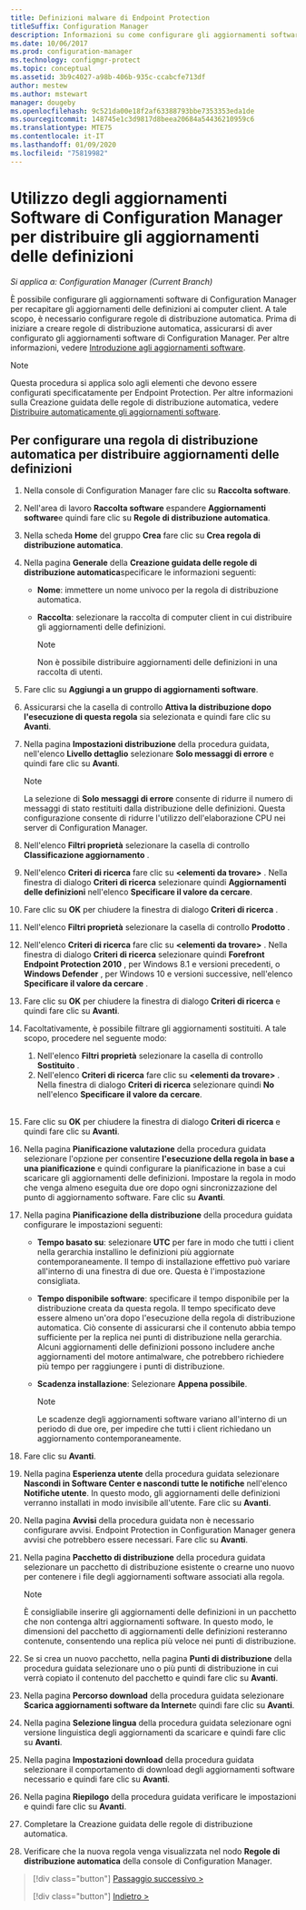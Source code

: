 ```yaml
---
title: Definizioni malware di Endpoint Protection
titleSuffix: Configuration Manager
description: Informazioni su come configurare gli aggiornamenti software di Configuration Manager per recapitare gli aggiornamenti delle definizioni ai computer client.
ms.date: 10/06/2017
ms.prod: configuration-manager
ms.technology: configmgr-protect
ms.topic: conceptual
ms.assetid: 3b9c4027-a98b-406b-935c-ccabcfe713df
author: mestew
ms.author: mstewart
manager: dougeby
ms.openlocfilehash: 9c521da00e18f2af63388793bbe7353353eda1de
ms.sourcegitcommit: 148745e1c3d9817d8beea20684a54436210959c6
ms.translationtype: MTE75
ms.contentlocale: it-IT
ms.lasthandoff: 01/09/2020
ms.locfileid: "75819982"
---
```

#  <a name="using-configuration-manager-software-updates-to-deliver-definition-updates"></a>Utilizzo degli aggiornamenti Software di Configuration Manager per distribuire gli aggiornamenti delle definizioni

*Si applica a: Configuration Manager (Current Branch)*


 È possibile configurare gli aggiornamenti software di Configuration Manager per recapitare gli aggiornamenti delle definizioni ai computer client. A tale scopo, è necessario configurare regole di distribuzione automatica. Prima di iniziare a creare regole di distribuzione automatica, assicurarsi di aver configurato gli aggiornamenti software di Configuration Manager. Per altre informazioni, vedere [Introduzione agli aggiornamenti software](/sccm/sum/understand/software-updates-introduction).

> [!NOTE]
>  Questa procedura si applica solo agli elementi che devono essere configurati specificatamente per Endpoint Protection. Per altre informazioni sulla Creazione guidata delle regole di distribuzione automatica, vedere [Distribuire automaticamente gli aggiornamenti software](/sccm/sum/deploy-use/automatically-deploy-software-updates).

## <a name="to-configure-an-automatic-deployment-rule-to-deliver-definition-updates"></a>Per configurare una regola di distribuzione automatica per distribuire aggiornamenti delle definizioni

1. Nella console di Configuration Manager fare clic su **Raccolta software**.

2. Nell'area di lavoro **Raccolta software** espandere **Aggiornamenti software**e quindi fare clic su **Regole di distribuzione automatica**.

3. Nella scheda **Home** del gruppo **Crea** fare clic su **Crea regola di distribuzione automatica**.

4. Nella pagina **Generale** della **Creazione guidata delle regole di distribuzione automatica**specificare le informazioni seguenti:

   -   **Nome**: immettere un nome univoco per la regola di distribuzione automatica.

   -   **Raccolta**: selezionare la raccolta di computer client in cui distribuire gli aggiornamenti delle definizioni.

       > [!NOTE]
       >  Non è possibile distribuire aggiornamenti delle definizioni in una raccolta di utenti.

5. Fare clic su **Aggiungi a un gruppo di aggiornamenti software**.

6. Assicurarsi che la casella di controllo  **Attiva la distribuzione dopo l'esecuzione di questa regola** sia selezionata e quindi fare clic su **Avanti**.

7. Nella pagina **Impostazioni distribuzione** della procedura guidata, nell'elenco **Livello dettaglio** selezionare **Solo messaggi di errore** e quindi fare clic su **Avanti**.

   > [!NOTE]
   >  La selezione di **Solo messaggi di errore** consente di ridurre il numero di messaggi di stato restituiti dalla distribuzione delle definizioni. Questa configurazione consente di ridurre l'utilizzo dell'elaborazione CPU nei server di Configuration Manager.

8. Nell'elenco **Filtri proprietà** selezionare la casella di controllo **Classificazione aggiornamento** .

9. Nell'elenco **Criteri di ricerca** fare clic su **<elementi da trovare\>** . Nella finestra di dialogo **Criteri di ricerca** selezionare quindi **Aggiornamenti delle definizioni** nell'elenco **Specificare il valore da cercare**.

10. Fare clic su **OK** per chiudere la finestra di dialogo **Criteri di ricerca** .

11. Nell'elenco **Filtri proprietà** selezionare la casella di controllo **Prodotto** .

12. Nell'elenco **Criteri di ricerca** fare clic su **<elementi da trovare\>** . Nella finestra di dialogo **Criteri di ricerca** selezionare quindi **Forefront Endpoint Protection 2010** , per Windows 8.1 e versioni precedenti, o **Windows Defender** , per Windows 10 e versioni successive, nell'elenco **Specificare il valore da cercare** .

13. Fare clic su **OK** per chiudere la finestra di dialogo **Criteri di ricerca** e quindi fare clic su **Avanti**.

14. Facoltativamente, è possibile filtrare gli aggiornamenti sostituiti.   A tale scopo, procedere nel seguente modo:
    1.  Nell'elenco **Filtri proprietà** selezionare la casella di controllo **Sostituito** .
    2.  Nell'elenco **Criteri di ricerca** fare clic su **<elementi da trovare\>** . Nella finestra di dialogo **Criteri di ricerca** selezionare quindi **No** nell'elenco **Specificare il valore da cercare**.  <br><br>

15. Fare clic su **OK** per chiudere la finestra di dialogo **Criteri di ricerca** e quindi fare clic su **Avanti**.

16. Nella pagina **Pianificazione valutazione** della procedura guidata selezionare l'opzione per consentire **l'esecuzione della regola in base a una pianificazione** e quindi configurare la pianificazione in base a cui scaricare gli aggiornamenti delle definizioni. Impostare la regola in modo che venga almeno eseguita due ore dopo ogni sincronizzazione del punto di aggiornamento software. Fare clic su **Avanti**.

17. Nella pagina **Pianificazione della distribuzione** della procedura guidata configurare le impostazioni seguenti:

    -   **Tempo basato su**: selezionare **UTC** per fare in modo che tutti i client nella gerarchia installino le definizioni più aggiornate contemporaneamente. Il tempo di installazione effettivo può variare all'interno di una finestra di due ore. Questa è l'impostazione consigliata.

    -   **Tempo disponibile software**: specificare il tempo disponibile per la distribuzione creata da questa regola. Il tempo specificato deve essere almeno un'ora dopo l'esecuzione della regola di distribuzione automatica. Ciò consente di assicurarsi che il contenuto abbia tempo sufficiente per la replica nei punti di distribuzione nella gerarchia. Alcuni aggiornamenti delle definizioni possono includere anche aggiornamenti del motore antimalware, che potrebbero richiedere più tempo per raggiungere i punti di distribuzione.

    -   **Scadenza installazione**: Selezionare **Appena possibile**.

        > [!NOTE]
        >  Le scadenze degli aggiornamenti software variano all'interno di un periodo di due ore, per impedire che tutti i client richiedano un aggiornamento contemporaneamente.

18. Fare clic su **Avanti**.

19. Nella pagina **Esperienza utente** della procedura guidata selezionare **Nascondi in Software Center e nascondi tutte le notifiche** nell'elenco **Notifiche utente**.   In questo modo, gli aggiornamenti delle definizioni verranno installati in modo invisibile all'utente. Fare clic su **Avanti**.

20. Nella pagina **Avvisi** della procedura guidata non è necessario configurare avvisi. Endpoint Protection in Configuration Manager genera avvisi che potrebbero essere necessari. Fare clic su **Avanti**.

21. Nella pagina **Pacchetto di distribuzione** della procedura guidata selezionare un pacchetto di distribuzione esistente o crearne uno nuovo per contenere i file degli aggiornamenti software associati alla regola.

    > [!NOTE]
    >  È consigliabile inserire gli aggiornamenti delle definizioni in un pacchetto che non contenga altri aggiornamenti software. In questo modo, le dimensioni del pacchetto di aggiornamenti delle definizioni resteranno contenute, consentendo una replica più veloce nei punti di distribuzione.

22. Se si crea un nuovo pacchetto, nella pagina **Punti di distribuzione** della procedura guidata selezionare uno o più punti di distribuzione in cui verrà copiato il contenuto del pacchetto e quindi fare clic su **Avanti**.

23. Nella pagina **Percorso download** della procedura guidata selezionare **Scarica aggiornamenti software da Internet**e quindi fare clic su **Avanti**.

24. Nella pagina **Selezione lingua** della procedura guidata selezionare ogni versione linguistica degli aggiornamenti da scaricare e quindi fare clic su **Avanti**.

25. Nella pagina **Impostazioni download** della procedura guidata selezionare il comportamento di download degli aggiornamenti software necessario e quindi fare clic su **Avanti**.

26. Nella pagina **Riepilogo** della procedura guidata verificare le impostazioni e quindi fare clic su **Avanti**.

26. Completare la Creazione guidata delle regole di distribuzione automatica.

27. Verificare che la nuova regola venga visualizzata nel nodo **Regole di distribuzione automatica** della console di Configuration Manager.


> [!div class="button"]
> [Passaggio successivo >](endpoint-antimalware-policies.md)
> 
> [!div class="button"]
> [Indietro >](endpoint-configure-alerts.md)
